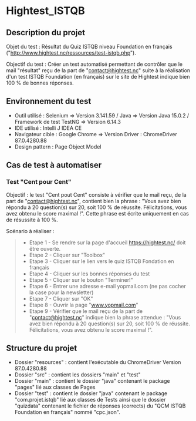 # Hightest_ISTQB
## Description du projet

Objet du test : Résultat du Quiz ISTQB niveau Foundation en français ("http://www.hightest.nc/ressources/test-istqb.php").

Objectif du test : Créer un test automatisé permettant de contrôler que le mail "résultat" reçu de la part de "contact@hightest.nc" suite à la réalisation d'un test ISTQB Foundation (en français) sur le site de Hightest indique bien 100 % de bonnes réponses.

## Environnement du test

- Outil utilisé : Selenium => Version 3.141.59 / Java => Version Java 15.0.2 / Framework de test TestNG => Version 6.14.3 
- IDE utilisé : Intelli J IDEA CE
- Navigateur cible : Google Chrome => Version Driver : ChromeDriver 87.0.4280.88
- Design pattern : Page Object Model

## Cas de test à automatiser
### Test "Cent pour Cent"

Objectif : le test "Cent pout Cent" consiste à vérifier que le mail reçu, de la part de "contact@hightest.nc", contient bien la phrase : "Vous avez bien répondu à 20 question(s) sur 20, soit 100 % de réussite. Félicitations, vous avez obtenu le score maximal !". Cette phrase est écrite uniquement en cas de résussite à 100 %.

Scénario à réaliser :

> - Etape 1 - Se rendre sur la page d'accueil https://hightest.nc/ doit être ouverte.  
> - Etape 2 - Cliquer sur "Toolbox"
> - Etape 3 - Cliquer sur le lien vers le quiz ISTQB Fondation en français
> - Etape 4 - Cliquer sur les bonnes réponses du test
> - Etape 5 - Cliquer sur le bouton "Terminer!"
> - Etape 6 - Entrer une adresse e-mail yopmail.com (ne pas cocher la case pour la newsletter)
> - Etape 7 - Cliquer sur "OK"
> - Etape 8 - Ouvrir la page "www.yopmail.com"
> - Etape 9 - Vérifier que le mail reçu de la part de "contact@hightest.nc" indique bien la phrase attendue : "Vous avez bien répondu à 20 question(s) sur 20, soit 100 % de réussite. Félicitations, vous avez obtenu le score maximal !".

## Structure du projet

- Dossier "resources" : contient l'exécutable du ChromeDriver Version 87.0.4280.88
- Dossier "src" : contient les dossiers "main" et "test"
- Dossier "main" : contient le dossier "java" contenant le package "pages" lié aux classes de Pages
- Dossier "test" : contient le dossier "java" contenant le package "com.projet.istqb" lié aux classes de Tests ainsi que le dossier "quizdata" contenant le fichier de réponses (corrects) du "QCM ISTQB Foundation en français" nommé "cpc.json".


